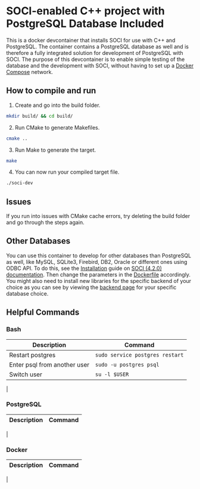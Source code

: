 # SOCI-enabled C++ project with PostgreSQL Database Included

This is a docker devcontainer that installs SOCI for use with C++ and PostgreSQL. The container contains a PostgreSQL database as well and is therefore a fully integrated solution for development of PostgreSQL with SOCI. The purpose of this devcontainer is to enable simple testing of the database and the development with SOCI, without having to set up a [Docker Compose](https://docs.docker.com/compose/) network.

## How to compile and run

1. Create and go into the build folder.

```bash
mkdir build/ && cd build/
```
2. Run CMake to generate Makefiles.

```bash
cmake ..
```

3. Run Make to generate the target.

```bash
make 
```

4. You can now run your compiled target file.

```bash
./soci-dev
```

## Issues
If you run into issues with CMake cache errors, try deleting the build folder and go through the steps again.

## Other Databases
You can use this container to develop for other databases than PostgreSQL as well, like MySQL, SQLite3, Firebird, DB2, Oracle or different ones using ODBC API.  To do this, see the [Installation](http://soci.sourceforge.net/doc/release/4.0/installation/) guide on [SOCI (4.2.0) documentation](http://soci.sourceforge.net/doc/release/4.0/). Then change the parameters in the [Dockerfile](https://github.com/mariugul/soci-devcontainer/blob/main/.devcontainer/Dockerfile) accordingly. You might also need to install new libraries for the specific backend of your choice as you can see by viewing the [backend page](http://soci.sourceforge.net/doc/release/4.0/backends/) for your specific database choice.

## Helpful Commands

### Bash 

| Description                  | Command |
| ---------------------------- | ------- |
| Restart postgres             | `sudo service postgres restart` |
| Enter psql from another user | `sudo -u postgres psql`         |
| Switch user                  | `su -l $USER`                   |
|

### PostgreSQL
| Description                  | Command |
| ---------------------------- | ------- |
|

### Docker
| Description                  | Command |
| ---------------------------- | ------- |
|